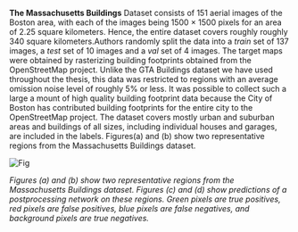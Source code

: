 **The Massachusetts Buildings** Dataset consists of 151 aerial images of the Boston area, with each of the images being 1500 × 1500 pixels for an area of 2.25 square kilometers. Hence, the entire dataset covers roughly roughly 340 square kilometers.Authors randomly split the data into a *train* set of 137 images, a *test* set of 10 images and a *val* set of 4 images. The target maps were obtained by rasterizing building footprints obtained from the OpenStreetMap project. Unlike the GTA Buildings dataset we have used throughout the thesis, this data was restricted to regions with an average omission noise level of roughly 5% or less. It was possible to collect such a large a mount of high quality building footprint data because the City of Boston has contributed building footprints for the entire city to the OpenStreetMap project. The dataset covers mostly urban and suburban areas and buildings of all sizes, including individual houses and garages, are included in the labels. Figures(a) and (b) show two representative regions from the Massachusetts Buildings dataset.

![Fig](https://i.ibb.co/98g38QJ/Screenshot-2023-09-25-133450.png)
 
 <i>Figures (a) and (b) show two representative regions from the Massachusetts Buildings dataset. Figures (c) and (d) show predictions of a postprocessing network on these regions. Green pixels are true positives, red pixels are false positives, blue pixels are false negatives, and background pixels are true negatives.</i>

